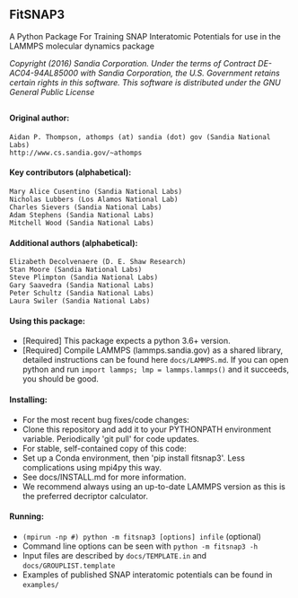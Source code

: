 <!----------------BEGIN-HEADER------------------------------------>
## FitSNAP3 
A Python Package For Training SNAP Interatomic Potentials for use in the LAMMPS molecular dynamics package

_Copyright (2016) Sandia Corporation. Under the terms of Contract DE-AC04-94AL85000 with Sandia Corporation, the U.S. Government retains certain rights in this software. This software is distributed under the GNU General Public License_
##

#### Original author: 
    Aidan P. Thompson, athomps (at) sandia (dot) gov (Sandia National Labs)
    http://www.cs.sandia.gov/~athomps 

#### Key contributors (alphabetical):
    Mary Alice Cusentino (Sandia National Labs)
    Nicholas Lubbers (Los Alamos National Lab)
    Charles Sievers (Sandia National Labs)
    Adam Stephens (Sandia National Labs)
    Mitchell Wood (Sandia National Labs)

#### Additional authors (alphabetical): 
    Elizabeth Decolvenaere (D. E. Shaw Research)
    Stan Moore (Sandia National Labs)
    Steve Plimpton (Sandia National Labs)
    Gary Saavedra (Sandia National Labs)
    Peter Schultz (Sandia National Labs)
    Laura Swiler (Sandia National Labs)
    
<!-----------------END-HEADER------------------------------------->

#### Using this package:
* [Required] This package expects a python 3.6+ version. 
* [Required] Compile LAMMPS (lammps.sandia.gov) as a shared library, detailed instructions can be found here `docs/LAMMPS.md`. If you can open python and run `import lammps; lmp = lammps.lammps()` and it succeeds, you should be good.

#### Installing:
* For the most recent bug fixes/code changes:
*   Clone this repository and add it to your PYTHONPATH environment variable. Periodically 'git pull' for code updates.
* For stable, self-contained copy of this code:
*   Set up a Conda environment, then 'pip install fitsnap3'. Less complications using mpi4py this way.
* See docs/INSTALL.md for more information. 
* We recommend always using an up-to-date LAMMPS version as this is the preferred decriptor calculator. 

#### Running:
* `(mpirun -np #) python -m fitsnap3 [options] infile` (optional) 
* Command line options can be seen with `python -m fitsnap3 -h`
* Input files are described by `docs/TEMPLATE.in` and `docs/GROUPLIST.template`
* Examples of published SNAP interatomic potentials can be found in `examples/`

